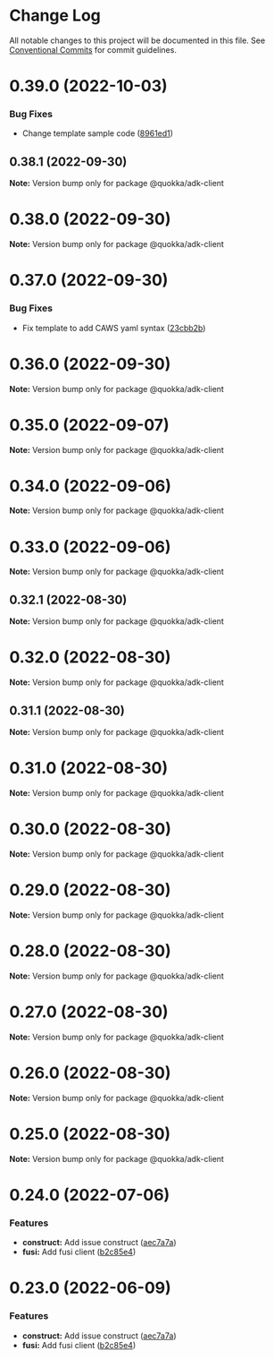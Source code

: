 # Change Log

All notable changes to this project will be documented in this file.
See [Conventional Commits](https://conventionalcommits.org) for commit guidelines.

# 0.39.0 (2022-10-03)


### Bug Fixes

* Change template sample code ([8961ed1](https://github.com/aws/actions-dev-kit/commit/8961ed1ea830c360e12bcd613087cbad2496b21c))





## 0.38.1 (2022-09-30)

**Note:** Version bump only for package @quokka/adk-client





# 0.38.0 (2022-09-30)

**Note:** Version bump only for package @quokka/adk-client





# 0.37.0 (2022-09-30)


### Bug Fixes

* Fix template to add CAWS yaml syntax ([23cbb2b](https://github.com/aws/actions-dev-kit/commit/23cbb2b3c2910c3f82c5bc850a791bacbaf2778b))





# 0.36.0 (2022-09-30)

**Note:** Version bump only for package @quokka/adk-client





# 0.35.0 (2022-09-07)

**Note:** Version bump only for package @quokka/adk-client





# 0.34.0 (2022-09-06)

**Note:** Version bump only for package @quokka/adk-client





# 0.33.0 (2022-09-06)

**Note:** Version bump only for package @quokka/adk-client





## 0.32.1 (2022-08-30)

**Note:** Version bump only for package @quokka/adk-client





# 0.32.0 (2022-08-30)

**Note:** Version bump only for package @quokka/adk-client





## 0.31.1 (2022-08-30)

**Note:** Version bump only for package @quokka/adk-client





# 0.31.0 (2022-08-30)

**Note:** Version bump only for package @quokka/adk-client





# 0.30.0 (2022-08-30)

**Note:** Version bump only for package @quokka/adk-client





# 0.29.0 (2022-08-30)

**Note:** Version bump only for package @quokka/adk-client





# 0.28.0 (2022-08-30)

**Note:** Version bump only for package @quokka/adk-client





# 0.27.0 (2022-08-30)

**Note:** Version bump only for package @quokka/adk-client





# 0.26.0 (2022-08-30)

**Note:** Version bump only for package @quokka/adk-client





# 0.25.0 (2022-08-30)

**Note:** Version bump only for package @quokka/adk-client





# 0.24.0 (2022-07-06)


### Features

* **construct:** Add issue construct ([aec7a7a](https://git.service.quokka.codes/v1/AEF-Team/ActionsDevKit/ActionsDevKit/commits/aec7a7a9c1c1dd3e01407fe3aea449978f28c758))
* **fusi:** Add fusi client ([b2c85e4](https://git.service.quokka.codes/v1/AEF-Team/ActionsDevKit/ActionsDevKit/commits/b2c85e47e84b99ec2a91378203d1d3bc457f769e))





# 0.23.0 (2022-06-09)


### Features

* **construct:** Add issue construct ([aec7a7a](https://git.service.quokka.codes/v1/AEF-Team/ActionsDevKit/ActionsDevKit/commits/aec7a7a9c1c1dd3e01407fe3aea449978f28c758))
* **fusi:** Add fusi client ([b2c85e4](https://git.service.quokka.codes/v1/AEF-Team/ActionsDevKit/ActionsDevKit/commits/b2c85e47e84b99ec2a91378203d1d3bc457f769e))
